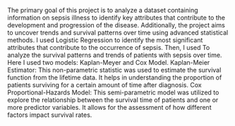 The primary goal of this project is to analyze a dataset containing information on sepsis illness to identify key attributes that contribute to the development and progression of the disease. Additionally, the project aims to uncover trends and survival patterns over time using advanced statistical methods.
I used Logistic Regression to identify the most significant attributes that contribute to the occurrence of sepsis. Then, I used To analyze the survival patterns and trends of patients with sepsis over time. Here I used two models: Kaplan-Meyer and Cox Model. Kaplan-Meier Estimator: This non-parametric statistic was used to estimate the survival function from the lifetime data. It helps in understanding the proportion of patients surviving for a certain amount of time after diagnosis.
Cox Proportional-Hazards Model: This semi-parametric model was utilized to explore the relationship between the survival time of patients and one or more predictor variables. It allows for the assessment of how different factors impact survival rates.
